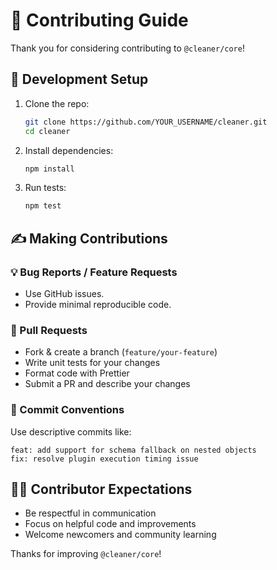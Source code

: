 # 🤝 Contributing Guide

Thank you for considering contributing to `@cleaner/core`!

## 🧰 Development Setup

1. Clone the repo:
   ```bash
   git clone https://github.com/YOUR_USERNAME/cleaner.git
   cd cleaner
   ```

2. Install dependencies:
   ```bash
   npm install
   ```

3. Run tests:
   ```bash
   npm test
   ```

## ✍️ Making Contributions

### 💡 Bug Reports / Feature Requests
- Use GitHub issues.
- Provide minimal reproducible code.

### 🌟 Pull Requests
- Fork & create a branch (`feature/your-feature`)
- Write unit tests for your changes
- Format code with Prettier
- Submit a PR and describe your changes

### 🧪 Commit Conventions
Use descriptive commits like:
```
feat: add support for schema fallback on nested objects
fix: resolve plugin execution timing issue
```

## 🧑‍💻 Contributor Expectations

- Be respectful in communication
- Focus on helpful code and improvements
- Welcome newcomers and community learning

Thanks for improving `@cleaner/core`!
